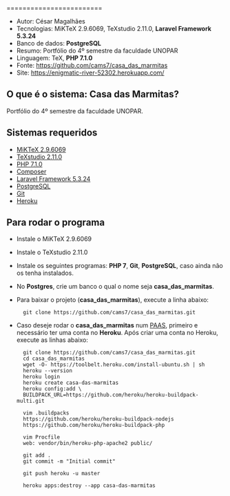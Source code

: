 ========================
* Autor: César Magalhães
* Tecnologias: MiKTeX 2.9.6069, TeXstudio 2.11.0, **Laravel Framework 5.3.24**
* Banco de dados: **PostgreSQL**
* Resumo: Portfólio do 4º semestre da faculdade UNOPAR
* Linguagem: TeX, **PHP 7.1.0**
* Fonte: <https://github.com/cams7/casa_das_marmitas>
* Site: <https://enigmatic-river-52302.herokuapp.com/>

O que é o sistema: Casa das Marmitas?
-------------------
Portfólio do 4º semestre da faculdade UNOPAR.

Sistemas requeridos
-------------------
* [MiKTeX 2.9.6069](http://miktex.org/)
* [TeXstudio 2.11.0](http://www.texstudio.org/)
* [PHP 7.1.0](https://secure.php.net/)
* [Composer](https://getcomposer.org/)
* [Laravel Framework 5.3.24](https://laravel.com/)
* [PostgreSQL](http://www.postgresql.org/download/)
* [Git](https://git-scm.com/downloads)
* [Heroku](https://www.heroku.com/)

Para rodar o programa
-------------------
* Instale o MiKTeX 2.9.6069
* Instale o TeXstudio 2.11.0
* Instale os seguintes programas: **PHP 7**, **Git**, **PostgreSQL**, caso ainda não os tenha instalados.
* No **Postgres**, crie um banco o qual o nome seja **casa_das_marmitas**.
* Para baixar o projeto (**casa_das_marmitas**), execute a linha abaixo:

		git clone https://github.com/cams7/casa_das_marmitas.git
	
* Caso deseje rodar o **casa_das_marmitas** num [PAAS](https://pt.wikipedia.org/wiki/Plataforma_como_serviço), primeiro e necessário ter uma conta no **Heroku**. Após criar uma conta no Heroku, execute as linhas abaixo:

		git clone https://github.com/cams7/casa_das_marmitas.git
		cd casa_das_marmitas
		wget -O- https://toolbelt.heroku.com/install-ubuntu.sh | sh
		heroku --version
		heroku login
		heroku create casa-das-marmitas
		heroku config:add \
		BUILDPACK_URL=https://github.com/heroku/heroku-buildpack-multi.git

		vim .buildpacks
		https://github.com/heroku/heroku-buildpack-nodejs
		https://github.com/heroku/heroku-buildpack-php
		
		vim Procfile
		web: vendor/bin/heroku-php-apache2 public/
		
		git add .
		git commit -m "Initial commit"
		
		git push heroku -u master
		
		heroku apps:destroy --app casa-das-marmitas

		

